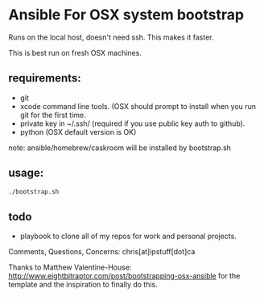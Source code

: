 Ansible For OSX system bootstrap
===================================

Runs on the local host, doesn't need ssh. This makes it faster.

This is best run on fresh OSX machines.

requirements:
----
- git
- xcode command line tools. (OSX should prompt to install when you run git for the first time.
- private key in ~/.ssh/ (required if you use public key auth to github).
- python (OSX default version is OK)

note: ansible/homebrew/caskroom will be installed by bootstrap.sh

usage:
----
```sh
./bootstrap.sh
```


todo
----
- playbook to clone all of my repos for work and personal projects.

Comments, Questions, Concerns: chris[at]ipstuff[dot]ca

Thanks to Matthew Valentine-House: http://www.eightbitraptor.com/post/bootstrapping-osx-ansible for the template and the inspiration to finally do this.
